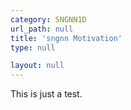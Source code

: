 ```yaml
---
category: SNGNN1D
url_path: null
title: 'sngnn Motivation'
type: null

layout: null
---
```


This is just a test.

